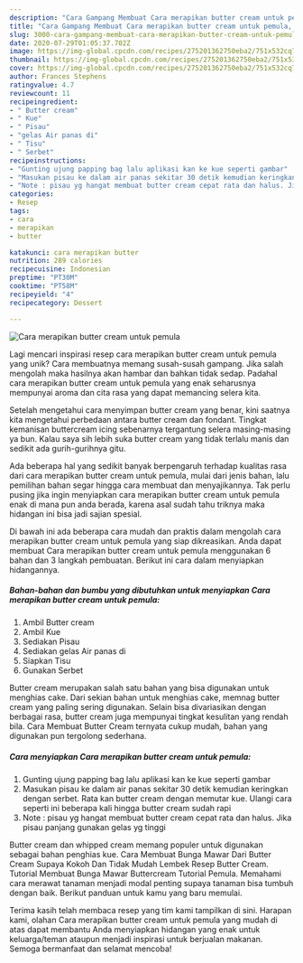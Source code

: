 ```yaml
---
description: "Cara Gampang Membuat Cara merapikan butter cream untuk pemula, Enak Banget"
title: "Cara Gampang Membuat Cara merapikan butter cream untuk pemula, Enak Banget"
slug: 3000-cara-gampang-membuat-cara-merapikan-butter-cream-untuk-pemula-enak-banget
date: 2020-07-29T01:05:37.702Z
image: https://img-global.cpcdn.com/recipes/275201362750eba2/751x532cq70/cara-merapikan-butter-cream-untuk-pemula-foto-resep-utama.jpg
thumbnail: https://img-global.cpcdn.com/recipes/275201362750eba2/751x532cq70/cara-merapikan-butter-cream-untuk-pemula-foto-resep-utama.jpg
cover: https://img-global.cpcdn.com/recipes/275201362750eba2/751x532cq70/cara-merapikan-butter-cream-untuk-pemula-foto-resep-utama.jpg
author: Frances Stephens
ratingvalue: 4.7
reviewcount: 11
recipeingredient:
- " Butter cream"
- " Kue"
- " Pisau"
- "gelas Air panas di"
- " Tisu"
- " Serbet"
recipeinstructions:
- "Gunting ujung papping bag lalu aplikasi kan ke kue seperti gambar"
- "Masukan pisau ke dalam air panas sekitar 30 detik kemudian keringkan dengan serbet. Rata kan butter cream dengan memutar kue. Ulangi cara seperti ini beberapa kali hingga butter cream sudah rapi"
- "Note : pisau yg hangat membuat butter cream cepat rata dan halus. Jika pisau panjang gunakan gelas yg tinggi"
categories:
- Resep
tags:
- cara
- merapikan
- butter

katakunci: cara merapikan butter 
nutrition: 289 calories
recipecuisine: Indonesian
preptime: "PT30M"
cooktime: "PT58M"
recipeyield: "4"
recipecategory: Dessert

---
```



![Cara merapikan butter cream untuk pemula](https://img-global.cpcdn.com/recipes/275201362750eba2/751x532cq70/cara-merapikan-butter-cream-untuk-pemula-foto-resep-utama.jpg)

Lagi mencari inspirasi resep cara merapikan butter cream untuk pemula yang unik? Cara membuatnya memang susah-susah gampang. Jika salah mengolah maka hasilnya akan hambar dan bahkan tidak sedap. Padahal cara merapikan butter cream untuk pemula yang enak seharusnya mempunyai aroma dan cita rasa yang dapat memancing selera kita.

Setelah mengetahui cara menyimpan butter cream yang benar, kini saatnya kita mengetahui perbedaan antara butter cream dan fondant. Tingkat kemanisan buttercream icing sebenarnya tergantung selera masing-masing ya bun. Kalau saya sih lebih suka butter cream yang tidak terlalu manis dan sedikit ada gurih-gurihnya gitu.

Ada beberapa hal yang sedikit banyak berpengaruh terhadap kualitas rasa dari cara merapikan butter cream untuk pemula, mulai dari jenis bahan, lalu pemilihan bahan segar hingga cara membuat dan menyajikannya. Tak perlu pusing jika ingin menyiapkan cara merapikan butter cream untuk pemula enak di mana pun anda berada, karena asal sudah tahu triknya maka hidangan ini bisa jadi sajian spesial.


Di bawah ini ada beberapa cara mudah dan praktis dalam mengolah cara merapikan butter cream untuk pemula yang siap dikreasikan. Anda dapat membuat Cara merapikan butter cream untuk pemula menggunakan 6 bahan dan 3 langkah pembuatan. Berikut ini cara dalam menyiapkan hidangannya.

<!--inarticleads1-->

##### Bahan-bahan dan bumbu yang dibutuhkan untuk menyiapkan Cara merapikan butter cream untuk pemula:

1. Ambil  Butter cream
1. Ambil  Kue
1. Sediakan  Pisau
1. Sediakan gelas Air panas di
1. Siapkan  Tisu
1. Gunakan  Serbet


Butter cream merupakan salah satu bahan yang bisa digunakan untuk menghias cake. Dari sekian bahan untuk menghias cake, memnag butter cream yang paling sering digunakan. Selain bisa divariasikan dengan berbagai rasa, butter cream juga mempunyai tingkat kesulitan yang rendah bila. Cara Membuat Butter Cream ternyata cukup mudah, bahan yang digunakan pun tergolong sederhana. 

<!--inarticleads2-->

##### Cara menyiapkan Cara merapikan butter cream untuk pemula:

1. Gunting ujung papping bag lalu aplikasi kan ke kue seperti gambar
1. Masukan pisau ke dalam air panas sekitar 30 detik kemudian keringkan dengan serbet. Rata kan butter cream dengan memutar kue. Ulangi cara seperti ini beberapa kali hingga butter cream sudah rapi
1. Note : pisau yg hangat membuat butter cream cepat rata dan halus. Jika pisau panjang gunakan gelas yg tinggi


Butter cream dan whipped cream memang populer untuk digunakan sebagai bahan penghias kue. Cara Membuat Bunga Mawar Dari Butter Cream Supaya Kokoh Dan Tidak Mudah Lembek Resep Butter Cream. Tutorial Membuat Bunga Mawar Buttercream Tutorial Pemula. Memahami cara merawat tanaman menjadi modal penting supaya tanaman bisa tumbuh dengan baik. Berikut panduan untuk kamu yang baru memulai. 

Terima kasih telah membaca resep yang tim kami tampilkan di sini. Harapan kami, olahan Cara merapikan butter cream untuk pemula yang mudah di atas dapat membantu Anda menyiapkan hidangan yang enak untuk keluarga/teman ataupun menjadi inspirasi untuk berjualan makanan. Semoga bermanfaat dan selamat mencoba!
